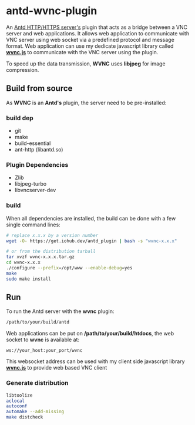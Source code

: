 # antd-wvnc-plugin


An [Antd HTTP/HTTPS server's](https://github.com/lxsang/ant-http) plugin that acts as a bridge between a VNC server and web applications. It allows web application to communicate with VNC server using web socket via a predefined protocol and message format. Web application can use my dedicate javascript library called [**wvnc.js**](https://github.com/lxsang/wvnc.js) to communicate with the VNC server using the plugin.

To speed up the data transmission, **WVNC** uses **libjpeg** for image compression.

## Build from source
As **WVNC** is an **Antd's** plugin, the server need to be pre-installed:

### build dep
* git
* make
* build-essential
* ant-http (libantd.so)


### Plugin Dependencies
* Zlib
* libjpeg-turbo
* libvncserver-dev

### build
When all dependencies are installed, the build can be done with a few single command lines:

```bash
# replace x.x.x by a version number
wget -O- https://get.iohub.dev/antd_plugin | bash -s "wvnc-x.x.x"

# or from the distribution tarball
tar xvzf wvnc-x.x.x.tar.gz
cd wvnc-x.x.x
./configure --prefix=/opt/www --enable-debug=yes
make
sudo make install

```

## Run
To run the Antd server with the **wvnc** plugin:
```sh
/path/to/your/build/antd
```

Web applications can be put on **/path/to/your/build/htdocs**, the web socket to **wvnc** is available at:
```
ws://your_host:your_port/wvnc
```
This websocket address can be used with my client side javascript library [**wvnc.js**](https://github.com/lxsang/wvnc.js) to provide web based VNC client 

### Generate distribution
```sh
libtoolize
aclocal
autoconf
automake --add-missing
make distcheck
``` 
